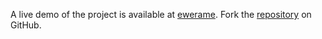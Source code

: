 A live demo of the project is available at [ewerame](https://ewerame.pages.dev).
Fork the [repository](https://github.com/untaokeroa) on GitHub.